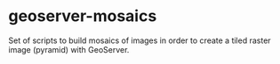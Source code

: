 # geoserver-mosaics
Set of scripts to build mosaics of images in order to create a tiled raster image (pyramid) with GeoServer.
